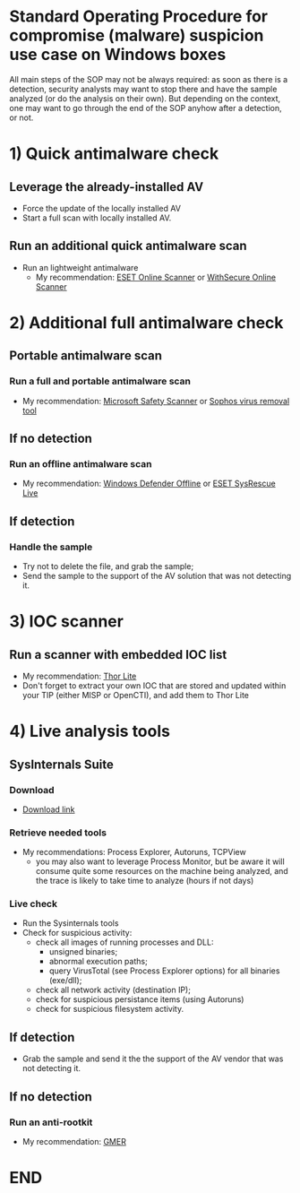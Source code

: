 # Standard Operating Procedure for compromise (malware) suspicion use case on Windows boxes
All main steps of the SOP may not be always required: as soon as there is a detection, security analysts may want to stop there and have the sample analyzed (or do the analysis on their own). But depending on the context, one may want to go through the end of the SOP anyhow after a detection, or not. 

# 1) Quick antimalware check

## Leverage the already-installed AV
* Force the update of the locally installed AV
* Start a full scan with locally installed AV.

## Run an additional quick antimalware scan
* Run an lightweight antimalware
   * My recommendation: [ESET Online Scanner](https://www.eset.com/int/download-utilities/) or [WithSecure Online Scanner](https://www.f-secure.com/en/online-scanner)


# 2) Additional full antimalware check

## Portable antimalware scan

### Run a full and portable antimalware scan

* My recommendation: [Microsoft Safety Scanner](https://learn.microsoft.com/en-us/microsoft-365/security/intelligence/safety-scanner-download?view=o365-worldwide) or [Sophos virus removal tool](https://www.sophos.com/en-us/free-tools/virus-removal-tool)


## If no detection 

### Run an offline antimalware scan

* My recommendation: [Windows Defender Offline](https://support.microsoft.com/en-us/windows/help-protect-my-pc-with-microsoft-defender-offline-9306d528-64bf-4668-5b80-ff533f183d6c) or [ESET SysRescue Live](https://www.eset.com/int/download-utilities/)


## If detection

### Handle the sample
* Try not to delete the file, and grab the sample;
* Send the sample to the support of the AV solution that was not detecting it.


# 3) IOC scanner

## Run a scanner with embedded IOC list

* My recommendation: [Thor Lite](https://www.nextron-systems.com/thor-lite/)
* Don't forget to extract your own IOC that are stored and updated within your TIP (either MISP or OpenCTI), and add them to Thor Lite
 

# 4) Live analysis tools

## SysInternals Suite

### Download
* [Download link](https://learn.microsoft.com/fr-fr/sysinternals/downloads/sysinternals-suite)

### Retrieve needed tools
* My recommendations: Process Explorer, Autoruns, TCPView
  * you may also want to leverage Process Monitor, but be aware it will consume quite some resources on the machine being analyzed, and the trace is likely to take time to analyze (hours if not days)

### Live check
* Run the Sysinternals tools
* Check for suspicious activity:
   * check all images of running processes and DLL:
     * unsigned binaries;
     * abnormal execution paths;
     * query VirusTotal (see Process Explorer options) for all binaries (exe/dll);
   * check all network activity (destination IP);
   * check for suspicious persistance items (using Autoruns)
   * check for suspicious filesystem activity.

## If detection

* Grab the sample and send it the the support of the AV vendor that was not detecting it.


## If no detection

### Run an anti-rootkit
* My recommendation: [GMER](http://www.gmer.net/?m=0)


# END



   

